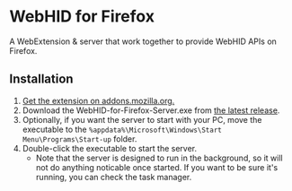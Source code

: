 # WebHID for Firefox

A WebExtension & server that work together to provide WebHID APIs on Firefox. 

## Installation

1. [Get the extension on addons.mozilla.org.](https://addons.mozilla.org/en-GB/firefox/addon/webhid-for-firefox/)
2. Download the WebHID-for-Firefox-Server.exe from [the latest release](https://github.com/Sainan/WebHID-for-Firefox/releases).
3. Optionally, if you want the server to start with your PC, move the executable to the `%appdata%\Microsoft\Windows\Start Menu\Programs\Start-up` folder.
4. Double-click the executable to start the server.
	- Note that the server is designed to run in the background, so it will not do anything noticable once started. If you want to be sure it's running, you can check the task manager.
